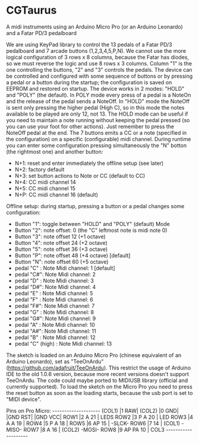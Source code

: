 # CGTaurus
A midi instruments using an Arduino Micro Pro (or an Arduino Leonardo) and a Fatar PD/3 pedalboard

We are using KeyPad library to control the 13 pedals of a Fatar PD/3 pedalboard and 7 arcade buttons (1,2,3,4,5,P,N).
We cannot use the more logical configuration of 3 rows x 8 columns, because the Fatar has diodes, so we must reverse the logic and use 8 rows x 3 columns.
Column "1" is the one controlling the buttons, "2" and "3" controls the pedals.
The device can be controlled and configured with some sequence of buttons or by pressing a pedal or a button during the startup; the configuration is saved on EEPROM and restored on startup.
The device works in 2 modes: "HOLD" and "POLY" (the default). In POLY mode every press of a pedal is a NoteOn and the release of the pedal sends a NoteOff. In "HOLD" mode the NoteOff is sent only pressing the higher pedal (High C), so in this mode the notes available to be played are only 12, not 13. The HOLD mode can be useful if you need to maintain a note running without keeping the pedal pressed (so you can use your foot for other actions). Just remember to press the NoteOff pedal at the end.
The 7 buttons emits a CC or a note (specified in the configuration) on a specific (configurable) midi channel.
During runtime you can enter some configuration pressing simultaneously the "N" botton (the rightmost one) and another button:
- N+1: reset and enter immediately the offline setup (see later)
- N+2: factory default
- N+3: set button actions to Note or CC (default to CC)
- N+4: CC midi channel 14
- N+5: CC midi channel 15
- N+P: CC midi channel 16 (default)

Offline setup:
during startup, pressing a button or a pedal changes some configuration:
- Button "1": toggle between "HOLD" and "POLY" (default) Mode
- Button "2": note offset: 0 (the "C" leftmost note is midi note 0)
- Button "3": note offset 12 (+1 octave)
- Button "4": note offset 24 (+2 octave)
- Button "5": note offset 36 (+3 octave)
- Button "P": note offset 48 (+4 octave) [default]
- Button "N": note offset 60 (+5 octave)
- pedal "C" : Note Midi channel: 1 [default]
- pedal "C#": Note Midi channel: 2
- pedal "D" : Note Midi channel: 3
- pedal "D#": Note Midi channel: 4
- pedal "E" : Note Midi channel: 5
- pedal "F" : Note Midi channel: 6
- pedal "F#": Note Midi channel: 7
- pedal "G" : Note Midi channel: 8
- pedal "G#": Note Midi channel: 9
- pedal "A" : Note Midi channel: 10
- pedal "A#": Note Midi channel: 11
- pedal "B" : Note Midi channel: 12
- pedal "C" (high) : Note Midi channel: 13

The sketch is loaded on an Arduino Micro Pro (chinese equivalent of an Arduino Leonardo), set as "TeeOnArdu" (https://github.com/adafruit/TeeOnArdu). This restrict the usage of Arduino IDE to the old 1.0.6 version, because more recent versions doesn't support TeeOnArdu. The code could maybe ported to MIDIUSB library (official and currently supported).
To load the sketch on the Micro Pro you need to press the reset button as soon as the loading starts, because the usb port is set to "MIDI device".

Pins on Pro Micro:
                   --------------------
         (COL1)   |1                RAW|
         (COL2)   |0                GND|
                  |GND              RST|
                  |GND              VCC|
          ROW1    |2              A 21 |    LEDS
          ROW2    |3  P           A 20 |    LED
          ROW3    |4 A            A 19 |
          ROW4    |5  P           A 18 |
          ROW5    |6 AP             15 |          -SLCK-
          ROW6    |7                14 |   (COL1) -MISO-
          ROW7    |8 A              16 |   (COL2) -MOSI-
          ROW8    |9 AP          PA 10 |    COL3
                   --------------------
